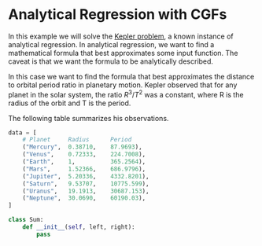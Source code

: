# Analytical Regression with CGFs

In this example we will solve the [Kepler problem](https://en.wikipedia.org/wiki/Kepler%27s_laws_of_planetary_motion),
a known instance of analytical regression. In analytical regression, we want to find a
mathematical formula that best approximates some input function.
The caveat is that we want the formula to be analytically described.

In this case we want to find the formula that best approximates the distance to orbital period
ratio in planetary motion. Kepler observed that for any planet in the solar system,
the ratio $R^3/T^2$ was a constant, where R is the radius of the orbit and T is the period.

The following table summarizes his observations.

```python
data = [
    # Planet     Radius      Period
    ("Mercury",  0.38710,    87.9693),
    ("Venus",    0.72333,    224.7008),
    ("Earth",    1,          365.2564),
    ("Mars",     1.52366,    686.9796),
    ("Jupiter",  5.20336,    4332.8201),
    ("Saturn",   9.53707,    10775.599),
    ("Uranus",   19.1913,    30687.153),
    ("Neptune",  30.0690,    60190.03),
]
```



```python
class Sum:
    def __init__(self, left, right):
        pass
```

